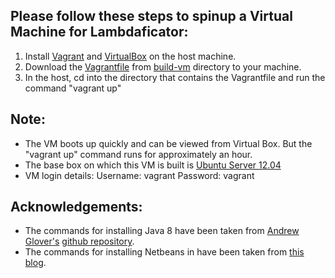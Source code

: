 ## Please follow these steps to spinup a Virtual Machine for Lambdaficator:

1. Install <a href="https://www.vagrantup.com/downloads.html">Vagrant</a> and <a href="https://www.virtualbox.org/wiki/Downloads">VirtualBox</a> on the host machine.
2. Download the <a href="https://github.com/SoftwareEngineeringToolDemos/ICSE-2013-LAMBDAFICATOR/blob/master/build-vm/Vagrantfile">Vagrantfile</a> from <a href="https://github.com/SoftwareEngineeringToolDemos/ICSE-2013-LAMBDAFICATOR/tree/master/build-vm">build-vm</a> directory to your machine.
3. In the host, cd into the directory that contains the Vagrantfile and run the command "vagrant up"

## Note:

* The VM boots up quickly and can be viewed from Virtual Box. But the "vagrant up" command runs for approximately an hour.
* The base box on which this VM is built is <a href=https://atlas.hashicorp.com/hashicorp/boxes/precise32>Ubuntu Server 12.04</a>
* VM login details:
  Username: vagrant
  Password: vagrant

## Acknowledgements:
* The commands for installing Java 8 have been taken from <a href="https://github.com/aglover">Andrew Glover's<a> <a href="https://github.com/aglover/ubuntu-equip">github repository</a>.
* The commands for installing Netbeans in have been taken from <a href="http://thoughtfulsoftware.blogspot.com/2013/04/how-to-run-ide-inside-vagrant-vm.html">this blog</a>.
